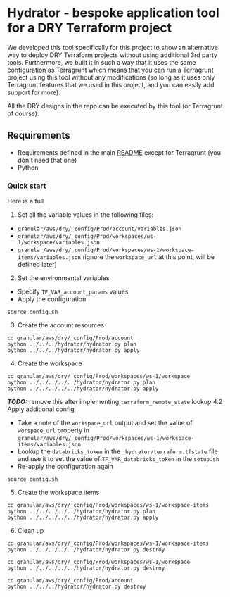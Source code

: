# Hydrator - bespoke application tool for a DRY Terraform project

We developed this tool specifically for this project to show an alternative way to deploy DRY Terraform projects without using additional 3rd party tools. Furthermore, we built it in such a way that it uses the same configuration as [Terragrunt](https://terragrunt.gruntwork.io/docs/getting-started/install/) which means that you can run a Terragrunt project using this tool without any modifications (so long as it uses only Terragrunt features that we used in this project, and you can easily add support for more). 

All the DRY designs in the repo can be executed by this tool (or Terragrunt of course).

## Requirements

- Requirements defined in the main [README](../../../../README.md) except for Terragrunt (you don't need that one)
- Python

### Quick start

Here is a full

1. Set all the variable values in the following files:
- `granular/aws/dry/_config/Prod/account/variables.json`
- `granular/aws/dry/_config/Prod/workspaces/ws-1/workspace/variables.json`
- `granular/aws/dry/_config/Prod/workspaces/ws-1/workspace-items/variables.json` (ignore the `workspace_url` at this point, will be defined later)

2. Set the environmental variables
- Specify `TF_VAR_account_params` values
- Apply the configuration
```
source config.sh
```

3. Create the account resources
```
cd granular/aws/dry/_config/Prod/account
python ../../../hydrator/hydrator.py plan
python ../../../hydrator/hydrator.py apply
```

4. Create the workspace
```
cd granular/aws/dry/_config/Prod/workspaces/ws-1/workspace
python ../../../../../hydrator/hydrator.py plan
python ../../../../../hydrator/hydrator.py apply
```

***TODO:*** remove this after implementing `terraform_remote_state` lookup
4.2 Apply additional config 
- Take a note of the `workspace_url` output and set the value of `worspace_url` property in `granular/aws/dry/_config/Prod/workspaces/ws-1/workspace-items/variables.json`
- Lookup the `databricks_token` in the `_hydrator/terraform.tfstate` file and use it to set the value of `TF_VAR_databricks_token` in the `setup.sh`
- Re-apply the configuration again
```
source config.sh
```

5. Create the workspace items
```
cd granular/aws/dry/_config/Prod/workspaces/ws-1/workspace-items
python ../../../../../hydrator/hydrator.py plan
python ../../../../../hydrator/hydrator.py apply
```

6. Clean up
```
cd granular/aws/dry/_config/Prod/workspaces/ws-1/workspace-items
python ../../../../../hydrator/hydrator.py destroy
```
```
cd granular/aws/dry/_config/Prod/workspaces/ws-1/workspace
python ../../../../../hydrator/hydrator.py destroy
```
```
cd granular/aws/dry/_config/Prod/account
python ../../../hydrator/hydrator.py destroy
```